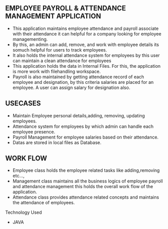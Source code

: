 ## EMPLOYEE PAYROLL & ATTENDANCE MANAGEMENT APPLICATION
- This application maintains employee attendance and payroll associate with their attendance it can helpful for a company looking for employee managementing.
- By this, an admin can add, remove, and work with employee details its somuch helpful for users to track employees.
- It also holds the internal attendance system for employees by this user can maintain a clean attendance for employees
- This application holds the data in Internal Files. For this, the application is more work with filehandling workspace.
- Payroll is also maintained by getting attendance record of each employee and designation, by this criteria salaries are placed for an employee. A user can assign salary for designation also.

## USECASES
- Maintain Employee personal details,adding, removing, updating employees.
- Attendance system for employees by which admin can handle each employee presence.
- Payroll Management for employee salaries based on their attendance.
- Datas are stored in local files as Database.

## WORK FLOW
- Employee class holds the employee related tasks like adding,removing etc...,
- Management class maintains all the business logics of employee payroll and attendance management this holds the overall work flow of the application.
- Attendance class provides attendance related concepts and maintains the attendance of employees.

Technology Used
- JAVA
